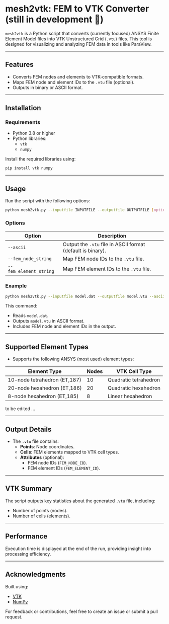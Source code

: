 
# **mesh2vtk: FEM to VTK Converter** (still in development 🚧)

`mesh2vtk` is a Python script that converts (currently focused) ANSYS Finite Element Model files into VTK Unstructured Grid (`.vtu`) files. This tool is designed for visualizing and analyzing FEM data in tools like ParaView.

---

## **Features**
- Converts FEM nodes and elements to VTK-compatible formats.
- Maps FEM node and element IDs to the `.vtu` file (optional).
- Outputs in binary or ASCII format.

---

## **Installation**

### **Requirements**
- Python 3.8 or higher
- Python libraries:
  - `vtk`
  - `numpy`

Install the required libraries using:

```bash
pip install vtk numpy
```

---

## **Usage**

Run the script with the following options:

```bash
python mesh2vtk.py --inputfile INPUTFILE --outputfile OUTPUTFILE [options]
```

### **Options**
| **Option**                | **Description**                                                                 |
|---------------------------|---------------------------------------------------------------------------------|
| `--ascii`                 | Output the `.vtu` file in ASCII format (default is binary).                     |
| `--fem_node_string`       | Map FEM node IDs to the `.vtu` file.                                            |
| `--fem_element_string`    | Map FEM element IDs to the `.vtu` file.                                         |

### **Example**

```bash
python mesh2vtk.py --inputfile model.dat --outputfile model.vtu --ascii --fem_node_string --fem_element_string
```

This command:
- Reads `model.dat`.
- Outputs `model.vtu` in ASCII format.
- Includes FEM node and element IDs in the output.

---

## **Supported Element Types**

- Supports the following ANSYS (most used) element types:


| **Element Type**             | **Nodes** | **VTK Cell Type**        |
|-------------------------------|-----------|--------------------------|
| 10-node tetrahedron (ET,187) | 10        | Quadratic tetrahedron    |
| 20-node hexahedron (ET,186)  | 20        | Quadratic hexahedron     |
| 8-node hexahedron (ET,185)  | 8        | Linear hexahedron     |

to be edited ...

---

## **Output Details**

- The `.vtu` file contains:
  - **Points**: Node coordinates.
  - **Cells**: FEM elements mapped to VTK cell types.
  - **Attributes** (optional):
    - FEM node IDs (`FEM_NODE_ID`).
    - FEM element IDs (`FEM_ELEMENT_ID`).

---

## **VTK Summary**

The script outputs key statistics about the generated `.vtu` file, including:
- Number of points (nodes).
- Number of cells (elements).

---

## **Performance**
Execution time is displayed at the end of the run, providing insight into processing efficiency.

---

## **Acknowledgments**
Built using:
- [VTK](https://vtk.org/)
- [NumPy](https://numpy.org/)

For feedback or contributions, feel free to create an issue or submit a pull request.
